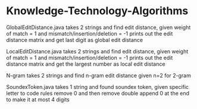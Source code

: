 # Knowledge-Technology-Algorithms

GlobalEditDistance.java
  takes 2 strings and find edit distance, given weight of match = 1 and mismatch/insertion/deletion = -1
  prints out the edit distance matrix and get last digit as global edit distance
  
  
LocalEditDistance.java
  takes 2 strings and find edit distance, given weight of match = 1 and mismatch/insertion/deletion = -1
  prints out the edit distance matrix and get the largest number as local edit distance
  
  
N-gram
  takes 2 strings and find n-gram edit distance
  given n=2 for 2-gram
  
  
SoundexToken.java
  takes 1 string and found soundex token, given specific letter to code rules
  remove 0 and then remove double
  append 0 at the end to make it at most 4 digits

